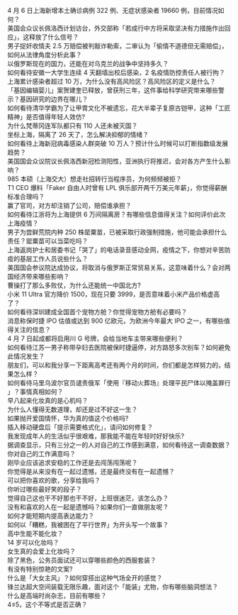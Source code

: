 4 月 6 日上海新增本土确诊病例 322 例、无症状感染者 19660 例，目前情况如何？  
美国会众议长佩洛西计划访台，外交部称「若成行中方将采取坚决有力措施作出回应」，这释放了什么信号？  
男子捉奸收情夫 2.5 万赔偿被判敲诈勒索，二审认为「偷情不道德但无需赔偿」，如何从法律角度分析此事？  
以俄罗斯现在的国力，还能在对乌克兰的战争中坚持多久？  
如何看待安徽一大学生连续 4 天翻墙出校后感染，2 名疫情防控责任人被行拘？  
上海累计感染者超过 10 万，为什么没有高风险区？高风险区的定义是什么？  
「基因编辑婴儿」案贺建奎已释放，曾获刑三年，这件事给科学研究带来哪些警示？基因研究的边界在哪儿？  
如何看待清华学霸为了让甲胄文化不被遗忘，花大半辈子复原古铠甲，这种「工匠精神」是否值得年轻人效仿?  
为什么梵蒂冈连军队都只有 110 人还未被灭国？  
坐标上海，隔离了 26 天了，怎么解决抑郁的情绪？  
如何看待上海新冠病毒感染人群突破 10 万人？预计什么时候可以打断指数级发展趋势？  
美国国会众议院议长佩洛西新冠检测阳性，亚洲执行将推迟，会对各方产生什么影响？  
985 本硕（上海交大）想走社招转行当程序员，为何频频被拒？  
T1 CEO 爆料「Faker 自由人时曾有 LPL 俱乐部开两千万美元年薪」，你觉得薪酬标准合理吗？  
赢了官司，对方却注销了公司，赔偿谁承担？  
如何看待江浙将为上海提供 6 万间隔离房？有哪些信息值得关注？如何评价此次上海疫情？  
男子为尝鲜荒院内种 250 株罂粟苗，已被采取行政强制措施，他可能会承担什么责任？罂粟苗可以当菜吃吗？  
上海返岗护士和居委书记「哭了」的电话录音感动全网，疫情之下，你想对辛苦防疫的基层工作人员说些什么？  
美国国会参议院达成协议，将取消与俄罗斯正常贸易关系，这意味着什么？会对两国经济带来哪些影响？  
曹操打了那么多败仗，为什么还能统一中国北方?  
小米 11 Ultra 官方降价 1500，现在只要 3999，是否意味着小米产品价格虚高了？  
如何看待深圳建成全国首个宠物方舱？你觉得宠物方舱有必要吗？  
消息称保时捷 IPO 估值或达到 900 亿欧元，为欧洲今年最大 IPO 之一，有哪些值得关注的信息？  
4 月 7 日起成都将启用川 G 号牌，会给当地车主带来哪些便利？  
如何看待江苏一男子称带孕妇去医院被保时捷逼停，对方路怒多次别车？如何避免此情况发生？  
朋友们，可以和我分享一下距离高考还有两个月的时间，你们都是怎样努力的，结果怎么样？  
如何看待马里乌波尔官员谴责俄军「使用『移动火葬场』处理平民尸体以掩盖罪行 」？事情真相如何？  
早八起来化妆真的是心机吗？  
为什么人懂得无数道理，却还是过不好这一生？  
如果抛开爱国情怀，华为真的值这个价格吗?  
插入移动硬盘后「提示需要格式化」，请问如何修复？  
我发现成年人的生活似乎很艰难，那我能不能在年轻时好好快乐?  
据调查显示，只有三分之一的人对自己的工作感到满意，如何看待这一调查数据？你对自己的工作满意吗？  
刚毕业应该追求安稳的工作还是去闯荡闯荡呢？  
你觉得是从来没有在一起过遗憾，还是最终没有在一起遗憾？  
可以把你喜欢的歌，分享给我吗？  
你听过哪些最好笑的段子？  
觉得自己这也干不好那也干不好，上班很迷茫，该怎么办？  
没有和喜欢的人在一起是遗憾吗？如果你们一直做朋友呢 ​​​?  
如何才能短期内提高表达能力？  
如何以「糟糕，我被困在了平行世界」为开头写一个故事？  
高中生能不能化妆？  
14 岁可以化妆吗？  
女生真的会爱上化妆吗？  
除了黑色，公务员面试还可以穿哪些颜色的西服套装？  
有没有特别惊艳的文案?  
什么是「大女主风」？如何穿搭出这种气场全开的感觉？  
锋兰达超大空间装载无限乐趣，面对这个「能装」尤物，你有哪些脑洞想法？  
什么是高端时尚杂志，目前有哪些？  
4≤5，这个不等式是否正确？  
